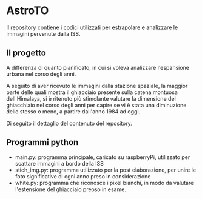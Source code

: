 # AstroTO

Il repository contiene i codici utilizzati per estrapolare e analizzare le immagini pervenute dalla ISS.

## Il progetto

A differenza di quanto pianificato, in cui si voleva analizzare l'espansione urbana nel corso degli anni.

A seguito di aver ricevuto le immagini dalla stazione spaziale, la maggior parte delle quali mostra il ghiacciaio presente sulla catena montuosa dell'Himalaya,
si è ritenuto più stimolante valutare la dimensione del ghiacchiaio nel corso degli anni per capire se vi è stata una diminuzione dello stesso o meno, a partire 
dall'anno 1984 ad oggi.

Di seguito il dettaglio del contenuto del repository.

## Programmi python

* main.py: programma principale, caricato su raspberryPi, utilizzato per scattare immagini a bordo della ISS
* stich_img.py: programma utilizzato per la post elaborazione, per unire le foto significative di ogni anno preso in considerazione
* white.py: programma che riconosce i pixel bianchi, in modo da valutare l'estensione del ghiacciaio preoso in esame.
